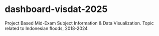 # dashboard-visdat-2025
Project Based Mid-Exam Subject Information &amp; Data Visualization. Topic related to Indonesian floods, 2018-2024

